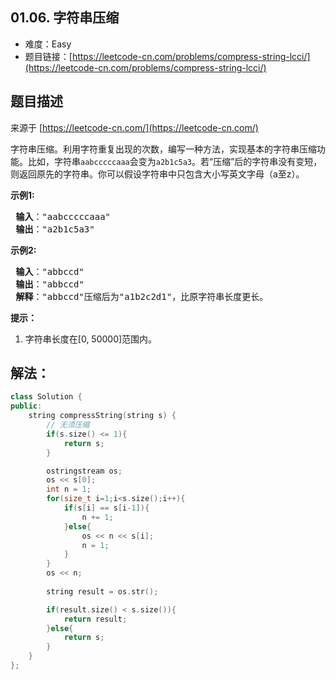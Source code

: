 ##  01.06. 字符串压缩

- 难度：Easy
- 题目链接：[https://leetcode-cn.com/problems/compress-string-lcci/](https://leetcode-cn.com/problems/compress-string-lcci/)


## 题目描述

来源于 [https://leetcode-cn.com/](https://leetcode-cn.com/)

<p>字符串压缩。利用字符重复出现的次数，编写一种方法，实现基本的字符串压缩功能。比如，字符串<code>aabcccccaaa</code>会变为<code>a2b1c5a3</code>。若“压缩”后的字符串没有变短，则返回原先的字符串。你可以假设字符串中只包含大小写英文字母（a至z）。</p>

<p> <strong>示例1:</strong></p>

<pre>
<strong> 输入</strong>："aabcccccaaa"
<strong> 输出</strong>："a2b1c5a3"
</pre>

<p> <strong>示例2:</strong></p>

<pre>
<strong> 输入</strong>："abbccd"
<strong> 输出</strong>："abbccd"
<strong> 解释</strong>："abbccd"压缩后为"a1b2c2d1"，比原字符串长度更长。
</pre>

<p><strong>提示：</strong></p>

<ol>
<li>字符串长度在[0, 50000]范围内。</li>
</ol>


## 解法：

```c++
class Solution {
public:
    string compressString(string s) {
        // 无须压缩
        if(s.size() <= 1){
            return s;
        }

        ostringstream os;
        os << s[0];
        int n = 1;
        for(size_t i=1;i<s.size();i++){
            if(s[i] == s[i-1]){
                n += 1;
            }else{
                os << n << s[i];
                n = 1;
            }
        }
        os << n;
        
        string result = os.str();

        if(result.size() < s.size()){
            return result;
        }else{
            return s;
        }
    }
};
```
